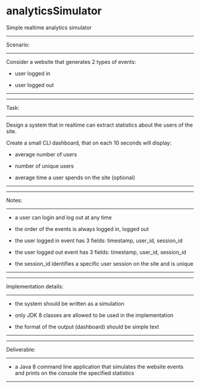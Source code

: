 # analyticsSimulator
Simple realtime analytics simulator


 

---------

Scenario:

---------

Consider a website that generates 2 types of events:

  - user logged in

  - user logged out

---------

 

 

---------

Task:

---------

Design a system that in realtime can extract statistics about the users of the site.

Create a small CLI dashboard, that on each 10 seconds will display:

- average number of users

- number of unique users

- average time a user spends on the site (optional)

---------

 

 

------

Notes:

------

  - a user can login and log out at any time

  - the order of the events is always logged in, logged out

  - the user logged in event has 3 fields: timestamp, user_id, session_id

  - the user logged out event has 3 fields: timestamp, user_id, session_id

  - the session_id identifies a specific user session on the site and is unique

------

 

 

-----------------------

Implementation details:

-----------------------

  - the system should be written as a simulation

  - only JDK 8 classes are allowed to be used in the implementation

  - the format of the output (dashboard) should be simple text

-----------------------

 

 

------------

Deliverable:

------------

  - a Java 8 command line application that simulates the website events and prints on the console the specified statistics

------------

